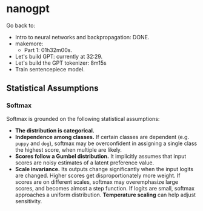 # nanogpt

Go back to:

- Intro to neural networks and backpropagation: DONE.
- makemore:
  - Part 1: 01h32m00s.
- Let's build GPT: currently at 32:29.
- Let's build the GPT tokenizer: 8m15s
- Train sentencepiece model.

## Statistical Assumptions

### Softmax

Softmax is grounded on the following statistical assumptions:

- **The distribution is categorical.**
- **Independence among classes.** If certain classes are dependent (e.g. `puppy` and `dog`), softmax may be overconfident in assigning a single class the highest score, when multiple are likely.
- **Scores follow a Gumbel distribution.** It implicitly assumes that input scores are noisy estimates of a latent preference value.
- **Scale invariance.** Its outputs change significantly when the input logits are changed. Higher scores get disproportionately more weight. If scores are on different scales, softmax may overemphasize large scores, and becomes almost a step function. If logits are small, softmax approaches a uniform distribution. **Temperature scaling** can help adjust sensitivity.
